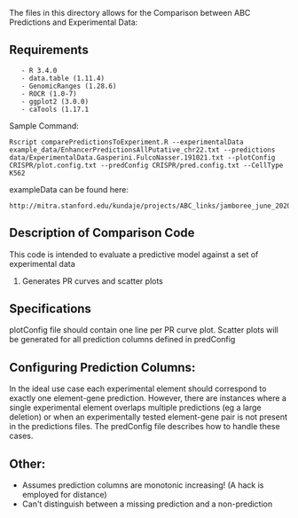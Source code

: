 The files in this directory allows for the Comparison between ABC Predictions and Experimental Data: 

## Requirements 
       - R 3.4.0
       - data.table (1.11.4)
       - GenomicRanges (1.28.6)
       - ROCR (1.0-7)
       - ggplot2 (3.0.0)
       - caTools (1.17.1

Sample Command:
```
Rscript comparePredictionsToExperiment.R --experimentalData example_data/EnhancerPredictionsAllPutative_chr22.txt --predictions data/ExperimentalData.Gasperini.FulcoNasser.191021.txt --plotConfig CRISPR/plot.config.txt --predConfig CRISPR/pred.config.txt --CellType K562
```

exampleData can be found here: 
```
http://mitra.stanford.edu/kundaje/projects/ABC_links/jamboree_june_2020/EnhancerPredictionsAllPutative_chr22.txt.gz 
```

## Description of Comparison Code 
This code is intended to evaluate a predictive model against a set of experimental data
1. Generates PR curves and scatter plots

## Specifications
plotConfig file should contain one line per PR curve plot. Scatter plots will be generated for all prediction columns defined in predConfig

## Configuring Prediction Columns:
In the ideal use case each experimental element should correspond to exactly one element-gene prediction. 
However, there are instances where a single experimental element overlaps multiple predictions (eg a large deletion) or when an experimentally tested element-gene pair is not present in the predictions files.
The predConfig file describes how to handle these cases. 

## Other:
- Assumes prediction columns are monotonic increasing! (A hack is employed for distance)
- Can't distinguish between a missing prediction and a non-prediction

